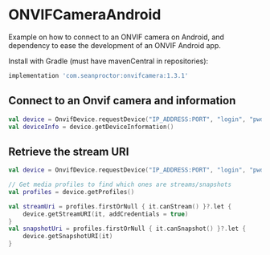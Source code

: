 # ONVIFCameraAndroid
Example on how to connect to an ONVIF camera on Android, and dependency to ease the development of an ONVIF Android app.


Install with Gradle (must have mavenCentral in repositories):

```groovy
implementation 'com.seanproctor:onvifcamera:1.3.1'
```

## Connect to an Onvif camera and information

```kotlin
val device = OnvifDevice.requestDevice("IP_ADDRESS:PORT", "login", "pwd")
val deviceInfo = device.getDeviceInformation()
```
## Retrieve the stream URI

```kotlin
val device = OnvifDevice.requestDevice("IP_ADDRESS:PORT", "login", "pwd")

// Get media profiles to find which ones are streams/snapshots
val profiles = device.getProfiles()

val streamUri = profiles.firstOrNull { it.canStream() }?.let {
    device.getStreamURI(it, addCredentials = true)
}
val snapshotUri = profiles.firstOrNull { it.canSnapshot() }?.let { 
    device.getSnapshotURI(it)
}
```
